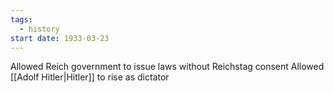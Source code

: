 ```yaml
---
tags:
  - history
start date: 1933-03-23
---
```

Allowed Reich government to issue laws without Reichstag consent
Allowed [[Adolf Hitler|Hitler]] to rise as dictator